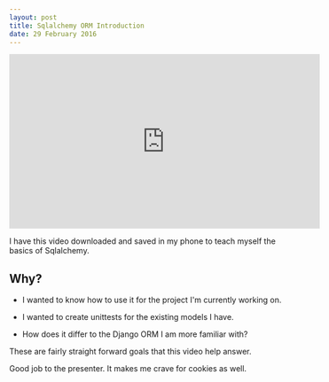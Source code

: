 ```yaml
---
layout: post
title: Sqlalchemy ORM Introduction
date: 29 February 2016
---
```


<iframe width="560" height="315" src="https://www.youtube.com/embed/51RpDZKShiw" frameborder="0" allowfullscreen></iframe>

I have this video downloaded and saved in my phone to teach myself the basics of Sqlalchemy. 

## Why? 

* I wanted to know how to use it for the project I'm currently working on.

* I wanted to create unittests for the existing models I have. 

* How does it differ to the Django ORM I am more familiar with?

These are fairly straight forward goals that this video help answer.

Good job to the presenter. It makes me crave for cookies as well. 
